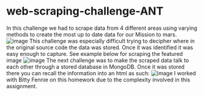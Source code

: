 # web-scraping-challenge-ANT
In this challenge we had to scrape data from 4 different areas using varying methods to create the most up to date data for our Mission to mars.
![image](https://user-images.githubusercontent.com/78578889/122334687-f43b5700-ceee-11eb-9441-4b59c97c4609.png)
This challenge was especially difficult trying to decipher where in the original source code the data was stored. Once it was identified it was easy enough to capture.
See example below for scraping the featured image
![image](https://user-images.githubusercontent.com/78578889/122334843-2baa0380-ceef-11eb-9f8b-6dc411dffa23.png)
The next challenge was to make the scraped data talk to each other through a stored database in MongoDB. Once it was stored there you can recall the information into
an html as such:
![image](https://user-images.githubusercontent.com/78578889/122334949-5d22cf00-ceef-11eb-9285-924ad437912c.png)
I worked with Bitty Fennie on this homework due to the complexity involved in this assignment.
